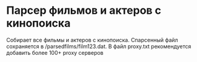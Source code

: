 # Парсер фильмов и актеров с кинопоиска
Собирает все фильмы и актеров с кинопоиска.
Спарсенный файл сохраняется в /parsedfilms/film123.dat.
В файл proxy.txt рекомендуется добавить более 100+ proxy серверов

